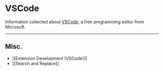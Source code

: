 # VSCode

Information collected about [VSCode](https://code.visualstudio.com/), a free programming editor from Microsoft.

---

## Misc.

- [[Extension Development (VSCode)]]
- [[Search and Replace]]